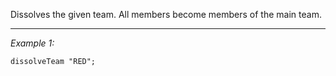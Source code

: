 Dissolves the given team. All members become members of the main team.


---
*Example 1:*
```sqf
dissolveTeam "RED";
```
